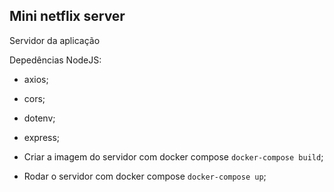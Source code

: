 ## Mini netflix server 

Servidor da aplicação

Depedências NodeJS: 
   - axios;
   - cors;
   - dotenv;
   - express;

- Criar a imagem do servidor com docker compose `docker-compose build`;
- Rodar o servidor com docker compose `docker-compose up`;
